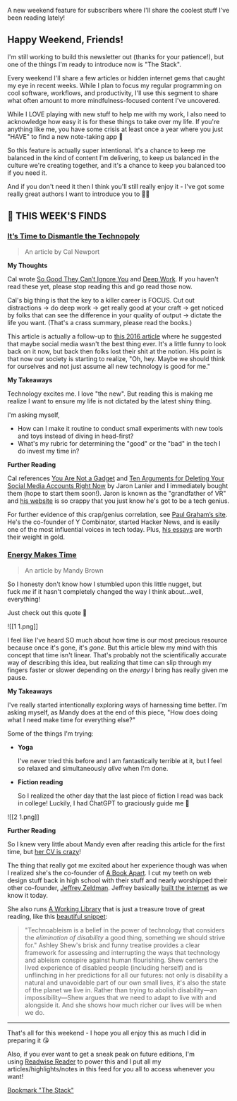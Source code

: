 A new weekend feature for subscribers where I'll share the coolest stuff I've been reading lately!

## Happy Weekend, Friends!

I'm still working to build this newsletter out (thanks for your patience!), but one of the things I'm ready to introduce now is "The Stack". 

Every weekend I'll share a few articles or hidden internet gems that caught my eye in recent weeks. While I plan to focus my regular programming on cool software, workflows, and productivity, I'll use this segment to share what often amount to more mindfulness-focused content I've uncovered.

While I LOVE playing with new stuff to help me with my work, I also need to acknowledge how easy it is for these things to take over my life. If you're anything like me, you have some crisis at least once a year where you just "HAVE" to find a new note-taking app 🫠

So this feature is actually super intentional. It's a chance to keep me balanced in the kind of content I'm delivering, to keep us balanced in the culture we're creating together, and it's a chance to keep you balanced too if you need it.

And if you don't need it then I think you'll still really enjoy it - I've got some really great authors I want to introduce you to 🫶🏻

## 🥞 THIS WEEK'S FINDS

### [It’s Time to Dismantle the Technopoly](https://readwise.io/reader/shared/01hj0731bgtva3ydr764cecwh8)

> An article by Cal Newport

**My Thoughts**

Cal wrote [So Good They Can’t Ignore You](https://amzn.to/3SYyMLT) and [Deep Work](https://amzn.to/49vIWt6). If you haven't read these yet, please stop reading this and go read those now. 

Cal's big thing is that the key to a killer career is FOCUS. Cut out distractions → do deep work → get really good at your craft → get noticed by folks that can see the difference in your quality of output → dictate the life you want. (That's a crass summary, please read the books.)

This article is actually a follow-up to [this 2016 article](https://readwise.io/reader/shared/01hj074g6s0rz4gf40vgzq4vpg) where he suggested that maybe social media wasn't the best thing ever. It's a little funny to look back on it now, but back then folks lost their shit at the notion. His point is that now our society is starting to realize, "Oh, hey. Maybe we should think for ourselves and not just assume all new technology is good for me." 

**My Takeaways**

Technology excites me. I love "the new". But reading this is making me realize I want to ensure my life is not dictated by the latest shiny thing.

I'm asking myself,

* How can I make it routine to conduct small experiments with new tools and toys instead of diving in head-first?
* What's my rubric for determining the "good" or the "bad" in the tech I do invest my time in?

**Further Reading**

Cal references [You Are Not a Gadget](https://amzn.to/3SGYLq0) and [Ten Arguments for Deleting Your Social Media Accounts Right Now](https://amzn.to/3SHAn7u) by Jaron Lanier and I immediately bought them (hope to start them soon!). Jaron is known as the "grandfather of VR" and [his website](https://www.jaronlanier.com/) is so crappy that you just know he's got to be a tech genius.

For further evidence of this crap/genius correlation, see [Paul Graham’s site](https://paulgraham.com/). He's the co-founder of Y Combinator, started Hacker News, and is easily one of the most influential voices in tech today. Plus, [his essays](https://paulgraham.com/articles.html) are worth their weight in gold.

### [Energy Makes Time](https://readwise.io/reader/shared/01h9yfxkxmqgfhjhmr3ctjt82z)

> An article by Mandy Brown

So I honesty don't know how I stumbled upon this little nugget, but fuck _me_ if it hasn't completely changed the way I think about…well, everything!

Just check out this quote 🤯

![[1 1.png]]

I feel like I've heard SO much about how time is our most precious resource because once it's gone, it's _gone_. But this article blew my mind with this concept that time isn't linear. That's probably not the scientifically accurate way of describing this idea, but realizing that time can slip through my fingers faster or slower depending on the _energy_ I bring has really given me pause.

**My Takeaways**

I've really started intentionally exploring ways of harnessing time better. I'm asking myself, as Mandy does at the end of this piece, "How does doing what I need make time for everything else?"

Some of the things I'm trying:

* **Yoga**

	I've never tried this before and I am fantastically terrible at it, but I feel so relaxed and simultaneously _alive_ when I'm done.

* **Fiction reading**

	So I realized the other day that the last piece of fiction I read was back in college! Luckily, I had ChatGPT to graciously guide me 🤣

![[2 1.png]]

**Further Reading**

So I knew very little about Mandy even after reading this article for the first time, but [her CV is crazy](https://www.linkedin.com/in/aworkinglibrary/details/experience/)!

The thing that really got me excited about her experience though was when I realized she's the co-founder of [A Book Apart](https://abookapart.com/pages/about/). I cut my teeth on web design stuff back in high school with their stuff and nearly worshipped their other co-founder, [Jeffrey Zeldman](https://zeldman.com/). Jeffrey basically [built the internet](https://zeldman.com/about/) as we know it today.

She also runs [A Working Library](https://aworkinglibrary.com/) that is just a treasure trove of great reading, like this [beautiful snippet](https://aworkinglibrary.com/reading/against-technoableism):

> "Technoableism is a belief in the power of technology that considers the _elimination of disability_ a good thing, something we should strive for." Ashley Shew's brisk and funny treatise provides a clear framework for assessing and interrupting the ways that technology and ableism conspire against human flourishing. Shew centers the lived experience of disabled people (including herself) and is unflinching in her predictions for all our futures: not only is disability a natural and unavoidable part of our own small lives, it's also the state of the planet we live in. Rather than trying to abolish disability—an impossibility—Shew argues that we need to adapt to live with and alongside it. And she shows how much richer our lives will be when we do.

---

That's all for this weekend - I hope you all enjoy this as much I did in preparing it 😘

Also, if you ever want to get a sneak peak on future editions, I'm using [Readwise Reader](https://readwise.io/i/zack942) to power this and I put all my articles/highlights/notes in this feed for you all to access whenever you want!

[Bookmark "The Stack"](https://readwise.io/reader/view/087986e9-c9fb-49fe-96a8-4e7de68f146a)
